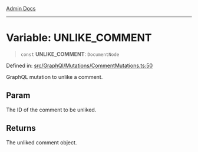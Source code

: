 [Admin Docs](/)

***

# Variable: UNLIKE\_COMMENT

> `const` **UNLIKE\_COMMENT**: `DocumentNode`

Defined in: [src/GraphQl/Mutations/CommentMutations.ts:50](https://github.com/PalisadoesFoundation/talawa-admin/blob/main/src/GraphQl/Mutations/CommentMutations.ts#L50)

GraphQL mutation to unlike a comment.

## Param

The ID of the comment to be unliked.

## Returns

The unliked comment object.
